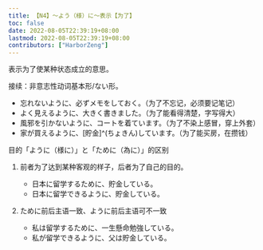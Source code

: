 ```yaml
---
title: 【N4】～よう（様）に～表示【为了】
toc: false
date: 2022-08-05T22:39:19+08:00
lastmod: 2022-08-05T22:39:19+08:00
contributors: ["HarborZeng"]
---
```


表示为了使某种状态成立的意思。

接续：非意志性动词基本形/ない形。

- 忘れないように、必ずメモをしておく。（为了不忘记，必须要记笔记）
- よく見えるように、大きく書きました。（为了能看得清楚，字写得大）
- 風邪を引かないように、コートを着ています。（为了不染上感冒，穿上外套）
- 家が買えるように、[貯金]^(ちょきん)しています。（为了能买房，在攒钱）

 目的「ように（様に）」と「ために（為に）」的区别

 1. 前者为了达到某种客观的样子，后者为了自己的目的。

    - 日本に留学するために、貯金している。
    - 日本に留学できるように、貯金している。

 2. ために前后主语一致、ように前后主语可不一致

    - 私は留学するために、一生懸命勉強している。
    - 私が留学できるように、父は貯金している。

